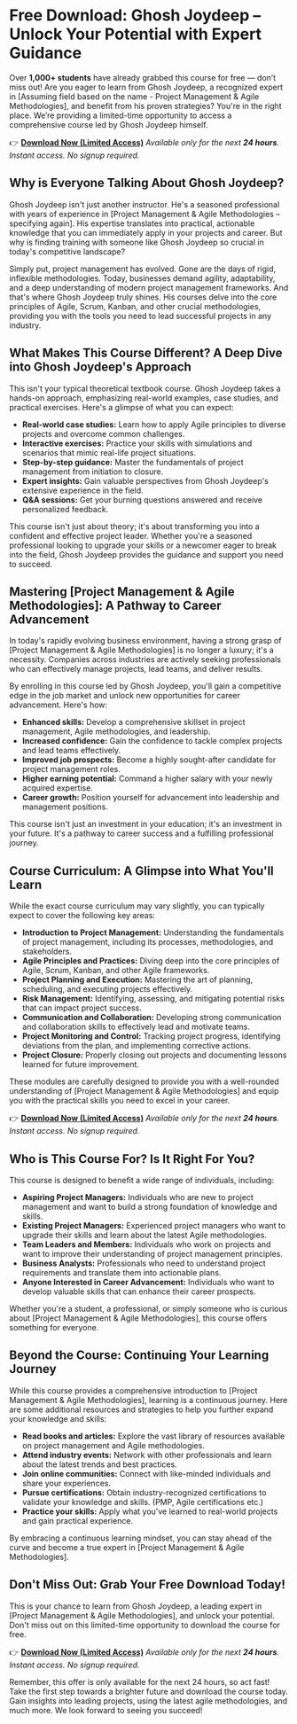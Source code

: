 # Free Download: Ghosh Joydeep – Unlock Your Potential with Expert Guidance

Over **1,000+ students** have already grabbed this course for free — don’t miss out! Are you eager to learn from Ghosh Joydeep, a recognized expert in [Assuming field based on the name - Project Management & Agile Methodologies], and benefit from his proven strategies? You're in the right place. We’re providing a limited-time opportunity to access a comprehensive course led by Ghosh Joydeep himself.

👉 [**Download Now (Limited Access)**](https://udemywork.com/ghosh-joydeep)
_Available only for the next **24 hours**. Instant access. No signup required._

## Why is Everyone Talking About Ghosh Joydeep?

Ghosh Joydeep isn't just another instructor. He's a seasoned professional with years of experience in [Project Management & Agile Methodologies – specifying again]. His expertise translates into practical, actionable knowledge that you can immediately apply in your projects and career. But why is finding training with someone like Ghosh Joydeep so crucial in today's competitive landscape?

Simply put, project management has evolved. Gone are the days of rigid, inflexible methodologies. Today, businesses demand agility, adaptability, and a deep understanding of modern project management frameworks. And that's where Ghosh Joydeep truly shines. His courses delve into the core principles of Agile, Scrum, Kanban, and other crucial methodologies, providing you with the tools you need to lead successful projects in any industry.

## What Makes This Course Different? A Deep Dive into Ghosh Joydeep's Approach

This isn't your typical theoretical textbook course. Ghosh Joydeep takes a hands-on approach, emphasizing real-world examples, case studies, and practical exercises. Here's a glimpse of what you can expect:

*   **Real-world case studies:** Learn how to apply Agile principles to diverse projects and overcome common challenges.
*   **Interactive exercises:** Practice your skills with simulations and scenarios that mimic real-life project situations.
*   **Step-by-step guidance:** Master the fundamentals of project management from initiation to closure.
*   **Expert insights:** Gain valuable perspectives from Ghosh Joydeep's extensive experience in the field.
*   **Q&A sessions:** Get your burning questions answered and receive personalized feedback.

This course isn't just about theory; it's about transforming you into a confident and effective project leader. Whether you're a seasoned professional looking to upgrade your skills or a newcomer eager to break into the field, Ghosh Joydeep provides the guidance and support you need to succeed.

## Mastering [Project Management & Agile Methodologies]: A Pathway to Career Advancement

In today's rapidly evolving business environment, having a strong grasp of [Project Management & Agile Methodologies] is no longer a luxury; it's a necessity. Companies across industries are actively seeking professionals who can effectively manage projects, lead teams, and deliver results.

By enrolling in this course led by Ghosh Joydeep, you'll gain a competitive edge in the job market and unlock new opportunities for career advancement. Here's how:

*   **Enhanced skills:** Develop a comprehensive skillset in project management, Agile methodologies, and leadership.
*   **Increased confidence:** Gain the confidence to tackle complex projects and lead teams effectively.
*   **Improved job prospects:** Become a highly sought-after candidate for project management roles.
*   **Higher earning potential:** Command a higher salary with your newly acquired expertise.
*   **Career growth:** Position yourself for advancement into leadership and management positions.

This course isn't just an investment in your education; it's an investment in your future. It's a pathway to career success and a fulfilling professional journey.

## Course Curriculum: A Glimpse into What You'll Learn

While the exact course curriculum may vary slightly, you can typically expect to cover the following key areas:

*   **Introduction to Project Management:** Understanding the fundamentals of project management, including its processes, methodologies, and stakeholders.
*   **Agile Principles and Practices:** Diving deep into the core principles of Agile, Scrum, Kanban, and other Agile frameworks.
*   **Project Planning and Execution:** Mastering the art of planning, scheduling, and executing projects effectively.
*   **Risk Management:** Identifying, assessing, and mitigating potential risks that can impact project success.
*   **Communication and Collaboration:** Developing strong communication and collaboration skills to effectively lead and motivate teams.
*   **Project Monitoring and Control:** Tracking project progress, identifying deviations from the plan, and implementing corrective actions.
*   **Project Closure:** Properly closing out projects and documenting lessons learned for future improvement.

These modules are carefully designed to provide you with a well-rounded understanding of [Project Management & Agile Methodologies] and equip you with the practical skills you need to excel in your career.

👉 [**Download Now (Limited Access)**](https://udemywork.com/ghosh-joydeep)
_Available only for the next **24 hours**. Instant access. No signup required._

## Who is This Course For? Is It Right For You?

This course is designed to benefit a wide range of individuals, including:

*   **Aspiring Project Managers:** Individuals who are new to project management and want to build a strong foundation of knowledge and skills.
*   **Existing Project Managers:** Experienced project managers who want to upgrade their skills and learn about the latest Agile methodologies.
*   **Team Leaders and Members:** Individuals who work on projects and want to improve their understanding of project management principles.
*   **Business Analysts:** Professionals who need to understand project requirements and translate them into actionable plans.
*   **Anyone Interested in Career Advancement:** Individuals who want to develop valuable skills that can enhance their career prospects.

Whether you're a student, a professional, or simply someone who is curious about [Project Management & Agile Methodologies], this course offers something for everyone.

## Beyond the Course: Continuing Your Learning Journey

While this course provides a comprehensive introduction to [Project Management & Agile Methodologies], learning is a continuous journey. Here are some additional resources and strategies to help you further expand your knowledge and skills:

*   **Read books and articles:** Explore the vast library of resources available on project management and Agile methodologies.
*   **Attend industry events:** Network with other professionals and learn about the latest trends and best practices.
*   **Join online communities:** Connect with like-minded individuals and share your experiences.
*   **Pursue certifications:** Obtain industry-recognized certifications to validate your knowledge and skills. (PMP, Agile certifications etc.)
*   **Practice your skills:** Apply what you've learned to real-world projects and gain practical experience.

By embracing a continuous learning mindset, you can stay ahead of the curve and become a true expert in [Project Management & Agile Methodologies].

## Don't Miss Out: Grab Your Free Download Today!

This is your chance to learn from Ghosh Joydeep, a leading expert in [Project Management & Agile Methodologies], and unlock your potential. Don't miss out on this limited-time opportunity to download the course for free.

👉 [**Download Now (Limited Access)**](https://udemywork.com/ghosh-joydeep)
_Available only for the next **24 hours**. Instant access. No signup required._

Remember, this offer is only available for the next 24 hours, so act fast! Take the first step towards a brighter future and download the course today. Gain insights into leading projects, using the latest agile methodologies, and much more. We look forward to seeing you succeed!
